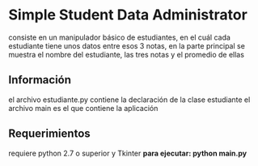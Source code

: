 
<h1> Simple Student Data Administrator</h1>

<p>
    consiste en un manipulador básico de estudiantes, en el cuál cada estudiante tiene unos datos
    entre esos 3 notas, en la parte principal se muestra el nombre del estudiante, las tres notas
    y el promedio de ellas 

</p>
<h2> Información </h2>
<p> 
    el archivo estudiante.py contiene la declaración  de la clase estudiante
    el archivo main es el que contiene la aplicación 
</p>

<h2>  Requerimientos</h2>
<p> 
    requiere python 2.7 o superior y Tkinter
    <strong> para ejecutar: python main.py </strong>
</p>
